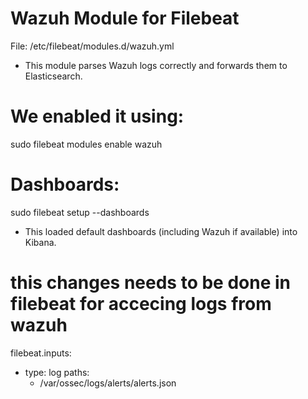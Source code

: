 
# Wazuh Module for Filebeat
File: /etc/filebeat/modules.d/wazuh.yml

- This module parses Wazuh logs correctly and forwards them to Elasticsearch.

# We enabled it using:
sudo filebeat modules enable wazuh

# Dashboards:

sudo filebeat setup --dashboards
- This loaded default dashboards (including Wazuh if available) into Kibana.

# this changes needs to be done in filebeat for accecing logs from wazuh

filebeat.inputs:
- type: log
  paths:
    - /var/ossec/logs/alerts/alerts.json
